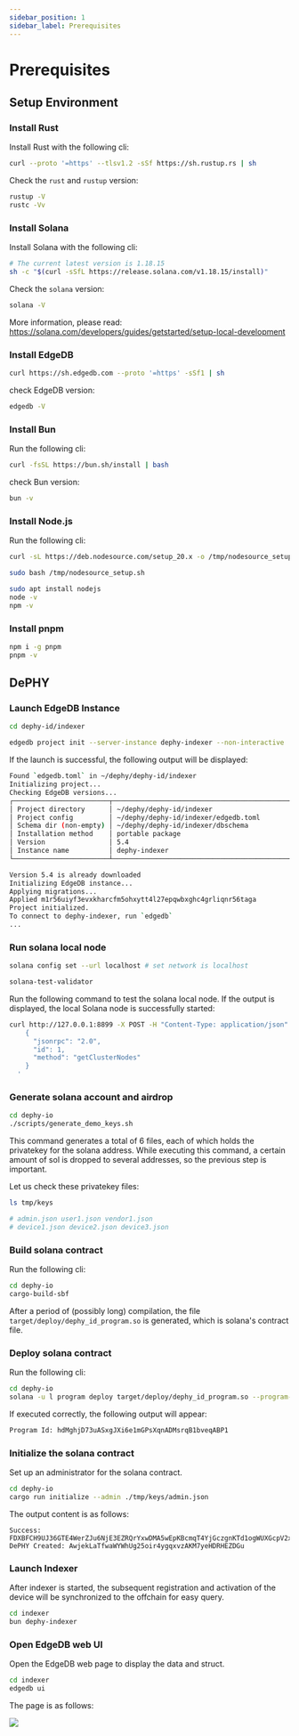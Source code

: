 ```yaml
---
sidebar_position: 1
sidebar_label: Prerequisites
---
```


# Prerequisites

## Setup Environment

### Install Rust

Install Rust with the following cli:

```sh
curl --proto '=https' --tlsv1.2 -sSf https://sh.rustup.rs | sh
```

Check the `rust` and `rustup` version:

```sh
rustup -V
rustc -Vv
```

### Install Solana

Install Solana with the following cli:

```sh
# The current latest version is 1.18.15
sh -c "$(curl -sSfL https://release.solana.com/v1.18.15/install)"
```

Check the `solana` version:

```sh
solana -V
```

More information, please read: https://solana.com/developers/guides/getstarted/setup-local-development

### Install EdgeDB

```sh
curl https://sh.edgedb.com --proto '=https' -sSf1 | sh
```

check EdgeDB version:

```sh
edgedb -V
```

### Install Bun

Run the following cli:

```sh
curl -fsSL https://bun.sh/install | bash
```

check Bun version:

```sh
bun -v
```

### Install Node.js

Run the following cli:

```sh
curl -sL https://deb.nodesource.com/setup_20.x -o /tmp/nodesource_setup.sh

sudo bash /tmp/nodesource_setup.sh

sudo apt install nodejs
node -v
npm -v
```

### Install pnpm

```sh
npm i -g pnpm
pnpm -v
```

## DePHY

### Launch EdgeDB Instance

```bash
cd dephy-id/indexer

edgedb project init --server-instance dephy-indexer --non-interactive

```

If the launch is successful, the following output will be displayed:

```sh
Found `edgedb.toml` in ~/dephy/dephy-id/indexer
Initializing project...
Checking EdgeDB versions...
┌────────────────────────┬───────────────────────────────────────────────────┐
│ Project directory      │ ~/dephy/dephy-id/indexer                          │
│ Project config         │ ~/dephy/dephy-id/indexer/edgedb.toml              │
│ Schema dir (non-empty) │ ~/dephy/dephy-id/indexer/dbschema                 │
│ Installation method    │ portable package                                  │
│ Version                │ 5.4                                               │
│ Instance name          │ dephy-indexer                                     │
└────────────────────────┴───────────────────────────────────────────────────┘

Version 5.4 is already downloaded
Initializing EdgeDB instance...
Applying migrations...
Applied m1r56uiyf3evxkharcfm5ohxytt4l27epqwbxghc4grliqnr56taga
Project initialized.
To connect to dephy-indexer, run `edgedb`
...
```

### Run solana local node

```sh
solana config set --url localhost # set network is localhost

solana-test-validator
```

Run the following command to test the solana local node. If the output is displayed, the local Solana node is successfully started:

```sh
curl http://127.0.0.1:8899 -X POST -H "Content-Type: application/json" -d '
    {
      "jsonrpc": "2.0",
      "id": 1,
      "method": "getClusterNodes"
    }
  '
```

### Generate solana account and airdrop

```sh
cd dephy-io
./scripts/generate_demo_keys.sh
```

This command generates a total of 6 files, each of which holds the privatekey for the solana address.
While executing this command, a certain amount of sol is dropped to several addresses, so the previous step is important.

Let us check these privatekey files:

```sh
ls tmp/keys

# admin.json user1.json vendor1.json
# device1.json device2.json device3.json
```

### Build solana contract

Run the following cli:

```sh
cd dephy-io
cargo-build-sbf
```

After a period of (possibly long) compilation, the file `target/deploy/dephy_id_program.so` is generated, which is solana's contract file.

### Deploy solana contract

Run the following cli:

```sh
cd dephy-io
solana -u l program deploy target/deploy/dephy_id_program.so --program-id ./program/keypair.json
```

If executed correctly, the following output will appear:

```sh
Program Id: hdMghjD73uASxgJXi6e1mGPsXqnADMsrqB1bveqABP1
```

### Initialize the solana contract

Set up an administrator for the solana contract.

```sh
cd dephy-io
cargo run initialize --admin ./tmp/keys/admin.json

```

The output content is as follows:

```
Success: FDXBFCH9UJ36GTE4WerZJu6NjE3EZRQrYxwDMA5wEpKBcmqT4YjGczgnKTd1ogWUXGcpV2xb56Ec6wDbf8Gx6ua
DePHY Created: AwjekLaTfwaWYWhUg25oir4ygqxvzAKM7yeHDRHEZDGu
```

### Launch Indexer

After indexer is started, the subsequent registration and activation of the device will be synchronized to the offchain for easy query.

```sh
cd indexer
bun dephy-indexer
```

### Open EdgeDB web UI

Open the EdgeDB web page to display the data and struct.

```sh
cd indexer
edgedb ui
```

The page is as follows:

![](/img/edgedb-ui.png)
